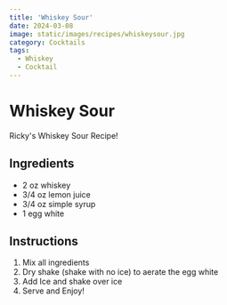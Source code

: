 ```yaml
---
title: 'Whiskey Sour'
date: 2024-03-08
image: static/images/recipes/whiskeysour.jpg
category: Cocktails
tags:
  - Whiskey
  - Cocktail
---
```


# Whiskey Sour

Ricky's Whiskey Sour Recipe!

## Ingredients

- 2 oz whiskey
- 3/4 oz lemon juice
- 3/4 oz simple syrup
- 1 egg white


## Instructions

1. Mix all ingredients
2. Dry shake (shake with no ice) to aerate the egg white
3. Add Ice and shake over ice
3. Serve and Enjoy!
